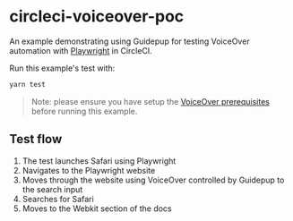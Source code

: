 # circleci-voiceover-poc

An example demonstrating using Guidepup for testing VoiceOver automation with [Playwright](https://playwright.dev/) in CircleCI.

Run this example's test with:

```bash
yarn test
```

> Note: please ensure you have setup the [VoiceOver prerequisites](https://github.com/guidepup/guidepup/blob/main/guides/voiceover-prerequisites/README.md) before running this example.

## Test flow

1. The test launches Safari using Playwright
2. Navigates to the Playwright website
3. Moves through the website using VoiceOver controlled by Guidepup to the search input
4. Searches for Safari
5. Moves to the Webkit section of the docs
